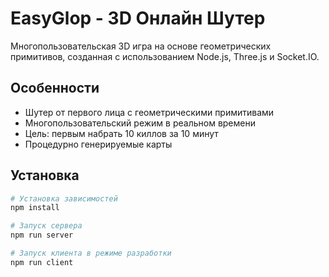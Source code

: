 # EasyGlop - 3D Онлайн Шутер

Многопользовательская 3D игра на основе геометрических примитивов, созданная с использованием Node.js, Three.js и Socket.IO.

## Особенности
- Шутер от первого лица с геометрическими примитивами
- Многопользовательский режим в реальном времени
- Цель: первым набрать 10 киллов за 10 минут
- Процедурно генерируемые карты

## Установка
```bash
# Установка зависимостей
npm install

# Запуск сервера
npm run server

# Запуск клиента в режиме разработки
npm run client